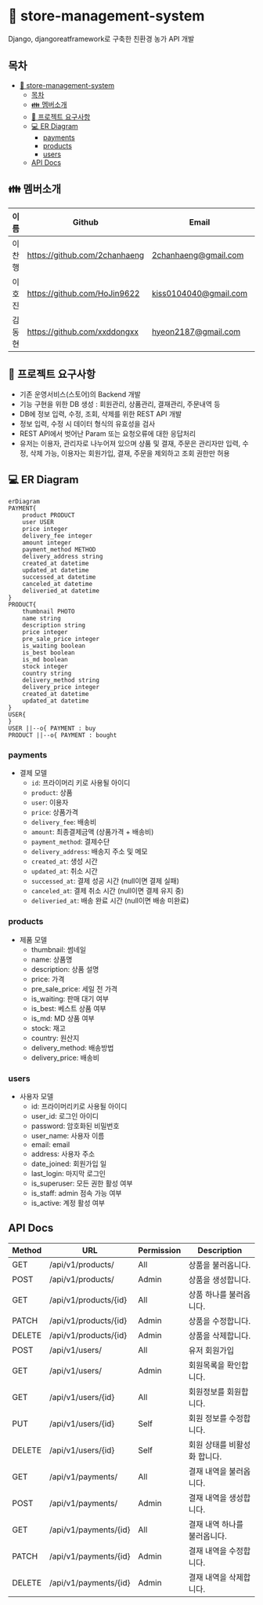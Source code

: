 # :green_apple: store-management-system

Django, djangoreatframework로 구축한 친환경 농가 API 개발

## 목차

- [:green_apple: store-management-system](#green_apple-store-management-system)
  - [목차](#목차)
  - [:family: 멤버소개](#family-멤버소개)
  - [:notebook_with_decorative_cover: 프로젝트 요구사항](#notebook_with_decorative_cover-프로젝트-요구사항)
  - [:computer: ER Diagram](#computer-er-diagram)
    - [payments](#payments)
    - [products](#products)
    - [users](#users)
  - [API Docs](#api-docs)

## :family: 멤버소개

| 이름   | Github                        | Email                 | Blog                        |
| ------ | ----------------------------- | --------------------- | --------------------------- |
| 이찬행 | https://github.com/2chanhaeng | 2chanhaeng@gmail.com  | https://chomu.dev/          |
| 이호진 | https://github.com/HoJin9622  | kiss0104040@gmail.com | https://velog.io/@hojin9622 |
| 김동현 | https://github.com/xxddongxx  | hyeon2187@gmail.com   | -                           |

## :notebook_with_decorative_cover: 프로젝트 요구사항

- 기존 운영서비스(스토어)의 Backend 개발
- 기능 구현을 위한 DB 생성 : 회원관리, 상품관리, 결재관리, 주문내역 등
- DB에 정보 입력, 수정, 조회, 삭제를 위한 REST API 개발
- 정보 입력, 수정 시 데이터 형식의 유효성을 검사
- REST API에서 벗어난 Param 또는 요청오류에 대한 응답처리
- 유저는 이용자, 관리자로 나누어져 있으며 상품 및 결재, 주문은 관리자만 입력, 수정, 삭제 가능,
  이용자는 회원가입, 결재, 주문을 제외하고 조회 권한만 허용

## :computer: ER Diagram

```mermaid
erDiagram
PAYMENT{
    product PRODUCT
    user USER
    price integer
    delivery_fee integer
    amount integer
    payment_method METHOD
    delivery_address string
    created_at datetime
    updated_at datetime
    successed_at datetime
    canceled_at datetime
    deliveried_at datetime
}
PRODUCT{
    thumbnail PHOTO
    name string
    description string
    price integer
    pre_sale_price integer
    is_waiting boolean
    is_best boolean
    is_md boolean
    stock integer
    country string
    delivery_method string
    delivery_price integer
    created_at datetime
    updated_at datetime
}
USER{
}
USER ||--o{ PAYMENT : buy
PRODUCT ||--o{ PAYMENT : bought
```

### payments

- 결제 모델
  - `id`: 프라이머리 키로 사용될 아이디
  - `product`: 상품
  - `user`: 이용자
  - `price`: 상품가격
  - `delivery_fee`: 배송비
  - `amount`: 최종결제금액 (상품가격 + 배송비)
  - `payment_method`: 결제수단
  - `delivery_address`: 배송지 주소 및 메모
  - `created_at`: 생성 시간
  - `updated_at`: 취소 시간
  - `successed_at`: 결제 성공 시간 (null이면 결제 실패)
  - `canceled_at`: 결제 취소 시간 (null이면 결제 유지 중)
  - `deliveried_at`: 배송 완료 시간 (null이면 배송 미완료)

### products

- 제품 모델
  - thumbnail: 썸네일
  - name: 상품명
  - description: 상품 설명
  - price: 가격
  - pre_sale_price: 세일 전 가격
  - is_waiting: 판매 대기 여부
  - is_best: 베스트 상품 여부
  - is_md: MD 상품 여부
  - stock: 재고
  - country: 원산지
  - delivery_method: 배송방법
  - delivery_price: 배송비

### users

- 사용자 모델
  - id: 프라이머리키로 사용될 아이디
  - user_id: 로그인 아이디
  - password: 암호화된 비밀번호
  - user_name: 사용자 이름
  - email: email
  - address: 사용자 주소
  - date_joined: 회원가입 일
  - last_login: 마지막 로그인
  - is_superuser: 모든 권한 활성 여부
  - is_staff: admin 점속 가능 여부
  - is_active: 계정 활성 여부

## API Docs

| Method | URL                   | Permission | Description                  |
| ------ | --------------------- | ---------- | ---------------------------- |
| GET    | /api/v1/products/     | All        | 상품을 불러옵니다.           |
| POST   | /api/v1/products/     | Admin      | 상품을 생성합니다.           |
| GET    | /api/v1/products/{id} | All        | 상품 하나를 불러옵니다.      |
| PATCH  | /api/v1/products/{id} | Admin      | 상품을 수정합니다.           |
| DELETE | /api/v1/products/{id} | Admin      | 상품을 삭제합니다.           |
| POST   | /api/v1/users/        | All        | 유저 회원가입                |
| GET    | /api/v1/users/        | Admin      | 회원목록을 확인합니다.       |
| GET    | /api/v1/users/{id}    | All        | 회원정보를 회원합니다.       |
| PUT    | /api/v1/users/{id}    | Self       | 회원 정보를 수정합니다.      |
| DELETE | /api/v1/users/{id}    | Self       | 회원 상태를 비활성화 합니다. |
| GET    | /api/v1/payments/     | All        | 결재 내역을 불러옵니다.      |
| POST   | /api/v1/payments/     | Admin      | 결재 내역을 생성합니다.      |
| GET    | /api/v1/payments/{id} | All        | 결재 내역 하나를 불러옵니다. |
| PATCH  | /api/v1/payments/{id} | Admin      | 결재 내역을 수정합니다.      |
| DELETE | /api/v1/payments/{id} | Admin      | 결재 내역을 삭제합니다.      |
